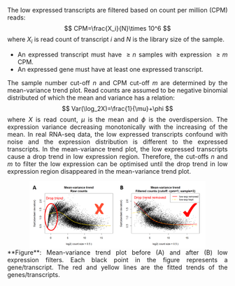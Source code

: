 <div align="justify">

The low expressed transcripts are filtered based on count per million (CPM) reads:
$$ CPM=\frac{X_i}{N}\times 10^6 $$
where $X_i$ is read count of transcript $i$ and $N$ is the library size of the sample. 

- An expressed transcript must have $\geq n$ samples with expression $\geq m$ CPM. 
- An expressed gene must have at least one expressed transcript.

The sample number cut-off $n$ and CPM cut-off $m$ are determined by the mean-variance trend plot. Read counts are assumed to be negative binomial distributed of which the mean and variance has a relation:
$$ Var(\log_2X)=\frac{1}{\mu}+\phi $$
where $X$ is read count, $\mu$ is the mean and $\phi$ is the overdispersion. The expression variance decreasing monotonically with the increasing of the mean. In real RNA-seq data, the low expressed transcripts confound with noise and the expression distribution is different to the expressed transcripts. In the mean-variance trend plot, the low expressed transcripts cause a drop trend in low expression region. Therefore, the cut-offs $n$ and $m$ to filter the low expression can be optimised until the drop trend in low expression region disappeared in the mean-variance trend plot.

<img src="filter_low.png" style="width: 80%; display: block; margin-left: auto; margin-right: auto;">
**Figure**: Mean-variance trend plot before (A) and after (B) low expression filters. Each black point in the figure represents a gene/transcript. The red and yellow lines are the fitted trends of the genes/transcripts.
